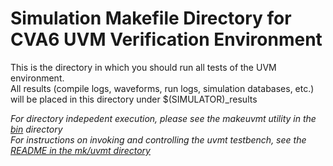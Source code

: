 Simulation Makefile Directory for CVA6 UVM Verification Environment
==================================
This is the directory in which you should run all tests of the UVM environment.<br>
All results (compile logs, waveforms, run logs, simulation databases, etc.) will be placed in this directory under $(SIMULATOR)_results<br>


_For directory indepedent execution, please see the makeuvmt utility in the [bin](../../../bin) directory_<br>
_For instructions on invoking and controlling the _uvmt_ testbench, see the [README in the mk/uvmt directory](../../../mk/uvmt)_<br>


